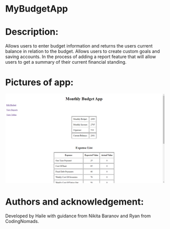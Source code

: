 # MyBudgetApp

# Description: 
Allows users to enter budget information and returns the users current balance in relation to the budget. Allows users to create custom goals and saving accounts. In the process of adding a report feature that will allow users to get a summary of their current financial standing.

# Pictures of app:
![alt text](https://github.com/HaileB65/MyBudgetApp/blob/main/documents/Budget%20App%20Pic%201.png)

# Authors and acknowledgement: 
Developed by Haile with guidance from Nikita Baranov and Ryan from CodingNomads.

